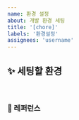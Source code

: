 ```yaml
---
name: 환경 설정
about: 개발 환경 세팅
title: '[chore]'
labels: '환경설정'
assignees: 'username'
---
```


## ✨ 세팅할 환경

<br>

### 📕 레퍼런스
